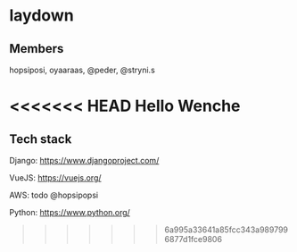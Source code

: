 # laydown
## Members
hopsiposi, oyaaraas, @peder, @stryni.s

<<<<<<< HEAD
Hello Wenche
=======
## Tech stack
Django: https://www.djangoproject.com/

VueJS: https://vuejs.org/

AWS: todo @hopsipopsi

Python: https://www.python.org/
>>>>>>> 6a995a33641a85fcc343a9897996877d1fce9806
